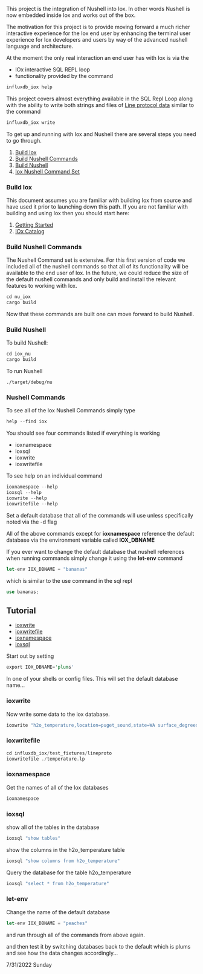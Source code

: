 
This project is the integration of Nushell into Iox.  In other words Nushell
is now embedded inside Iox and works out of the box.

The motivation for this project is to provide moving forward a much richer interactive experience for the Iox end user by enhancing the terminal user experience for
Iox developers and users by way of the advanced nushell language and architecture.

At the moment the only real interaction an end user has with Iox is via the
* IOx interactive SQL REPL loop
* functionality provided by the command 

```rust
influxdb_iox help
```

This project covers almost everything available in the SQL Repl Loop along
with the ability to write both strings and files of
[Line protocol data](https://docs.influxdata.com/influxdb/v2.3/reference/syntax/line-protocol/)
similar to the command

```rust
influxdb_iox write
```

To get up and running with Iox and Nushell there are several steps you need
to go through.

1. [Build Iox](#build-iox)
1. [Build Nushell Commands](#build-nushell-commands)
1. [Build Nushell](#build-nushell)
1. [Iox Nushell Command Set](#nushell-commands)

### Build Iox

This document assumes you are familiar with building Iox from source and have used it prior to launching down this path.  If you are not familiar with building and using Iox then you should start here:
1. [Getting Started](https://github.com/influxdata/influxdb_iox#get-started)
1. [IOx Catalog](https://github.com/influxdata/influxdb_iox/tree/main/iox_catalog)

### Build Nushell Commands

The Nushell Command set is extensive.  For this first version of code we included all of the nushell commands so that all of its functionality will be
available to the end user of Iox.  In the future, we could reduce the size of the default nushell commands and only build and install the relevant features
to working with Iox.

```rust
cd nu_iox
cargo build
```

Now that these commands are built one can move forward to build Nushell.

### Build Nushell

To build Nushell:

```rust
cd iox_nu
cargo build
```

To run Nushell

```
./target/debug/nu
```

### Nushell Commands

To see all of the Iox Nushell Commands simply type

```rust
help --find iox
```

You should see four commands listed if everything is working

* ioxnamespace
* ioxsql
* ioxwrite
* ioxwritefile

To see help on an individual command 

```rust
ioxnamespace --help
ioxsql --help
ioxwrite --help
ioxwritefile --help
```

Set a default database that all of the commands will use unless specifically noted via the -d flag

All of the above commands except for **ioxnamespace** reference the default database via the environment variable called **IOX_DBNAME**

If you ever want to change the default database that nushell references when running commands simply change it using the **let-env** command


```rust
let-env IOX_DBNAME = "bananas"
```

which is similar to the use command in the sql repl

```rust
use bananas;
```

## Tutorial

* [ioxwrite](#ioxwrite)
* [ioxwritefile](#ioxwritefile)
* [ioxnamespace](#ioxnamespace)
* [ioxsql](#ioxsql)

Start out by setting 

```rust
export IOX_DBNAME='plums'
```

In one of your shells or config files.  This will set the default database name...

### ioxwrite

Now write some data to the iox database.

```rust
ioxwrite "h2o_temperature,location=puget_sound,state=WA surface_degrees=53.7,bottom_degrees=42.1 16007456160"
```

### ioxwritefile

```rust
cd influxdb_iox/test_fixtures/lineproto
ioxwritefile ./temperature.lp
```

### ioxnamespace

Get the names of all of the Iox databases

```rust
ioxnamespace
```

### ioxsql

show all of the tables in the database

```rust
ioxsql "show tables"
```

show the columns in the h2o_temperature table

```rust
ioxsql "show columns from h2o_temperature"
```

Query the database for the table h2o_temperature

```rust
ioxsql "select * from h2o_temperature"
```

### let-env

Change the name of the default database

```rust
let-env IOX_DBNAME = "peaches"
```

and run through all of the commands from above again.

and then test it by switching databases back to the default which is plums
and see how the data changes accordingly...

7/31/2022
Sunday
